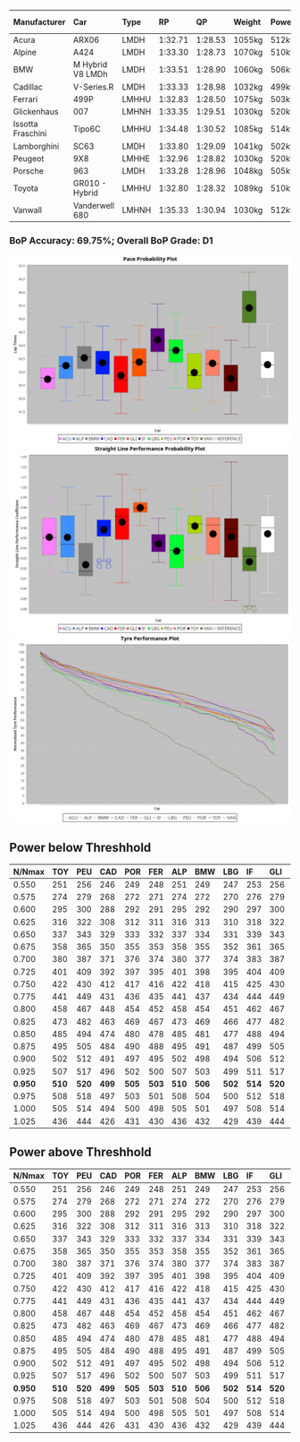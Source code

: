 |Manufacturer|Car|Type|RP|QP|Weight|Power¹|Threshhold|PINC|Power²|E/Stint|AVG Vmax|FDS|RDLC|L/Stint|BOP-Grade|ModelAccuracy|ModelPoints|Match%|
|:-|:-|:-|:-|:-|:-|:-|:-|:-|:-|:-|:-|:-|:-|:-|:-|:-|:-|:-|
|Acura|ARX06|LMDH|1:32.71|1:28.53|1055kg|512kw|210.0kph|0%|512kw|906MJ|325.79kph|-|1.01|41|-Ω1|100.00%|995|42.23%|
|Alpine|A424|LMDH|1:33.30|1:28.73|1070kg|510kw|210.0kph|0%|510kw|905MJ|325.04kph|-|1.00|41|~A1|81.46%|523|100.00%|
|BMW|M Hybrid V8 LMDh|LMDH|1:33.51|1:28.90|1060kg|506kw|210.0kph|0%|506kw|892MJ|320.45kph|-|1.01|41|~A1|98.60%|1690|100.00%|
|Cadillac|V-Series.R|LMDH|1:33.33|1:28.98|1032kg|499kw|210.0kph|0%|499kw|873MJ|326.04kph|-|1.03|41|-A2|98.38%|1765|94.10%|
|Ferrari|499P|LMHHU|1:32.83|1:28.50|1075kg|503kw|210.0kph|0%|503kw|887MJ|326.86kph|190kph|1.02|41|-D1|92.24%|2247|66.37%|
|Glickenhaus|007|LMHNH|1:33.35|1:29.51|1030kg|520kw|210.0kph|0%|520kw|913MJ|332.34kph|-|0.96|40|+A2|96.18%|554|91.51%|
|Issotta Fraschini|Tipo6C|LMHHU|1:34.48|1:30.52|1085kg|514kw|210.0kph|0%|514kw|918MJ|323.69kph|190kph|1.02|41|+Ω1|66.67%|96|29.76%|
|Lamborghini|SC63|LMDH|1:33.80|1:29.09|1041kg|502kw|210.0kph|0%|502kw|883MJ|323.17kph|-|1.05|41|+C1|96.77%|419|76.04%|
|Peugeot|9X8|LMHHE|1:32.96|1:28.82|1030kg|520kw|210.0kph|0%|520kw|910MJ|328.70kph|150kph|1.04|40|-C1|87.65%|1795|76.65%|
|Porsche|963|LMDH|1:33.28|1:28.96|1048kg|505kw|210.0kph|0%|505kw|889MJ|326.06kph|-|1.02|41|-A2|96.81%|5438|92.06%|
|Toyota|GR010 - Hybrid|LMHHU|1:32.80|1:28.32|1089kg|510kw|210.0kph|0%|510kw|905MJ|324.42kph|190kph|1.01|41|-D1|86.04%|1751|66.76%|
|Vanwall|Vanderwell 680|LMHNH|1:35.33|1:30.94|1030kg|512kw|210.0kph|0%|512kw|894MJ|321.66kph|-|1.02|40|+Ω1|91.42%|501|1.47%|

### BoP Accuracy: 69.75%; Overall BoP Grade: D1
![PACECHART](./IMG/CUSTOM.png)
![STRAIGHTLINEPERFORMANCECHART](./IMG/CUSTOM_sp.png)
![TYREPERFORMANCECHART](./IMG/CUSTOM_tw.png)

## Power below Threshhold
|N/Nmax|TOY|PEU|CAD|POR|FER|ALP|BMW|LBG|IF|GLI|VAN|ACU|
|:-|:-|:-|:-|:-|:-|:-|:-|:-|:-|:-|:-|:-|
|0.550|251|256|246|249|248|251|249|247|253|256|252|252|
|0.575|274|279|268|272|271|274|272|270|276|279|275|275|
|0.600|295|300|288|292|291|295|292|290|297|300|296|296|
|0.625|316|322|308|312|311|316|313|310|318|322|317|317|
|0.650|337|343|329|333|332|337|334|331|339|343|338|338|
|0.675|358|365|350|355|353|358|355|352|361|365|359|359|
|0.700|380|387|371|376|374|380|377|374|383|387|381|381|
|0.725|401|409|392|397|395|401|398|395|404|409|403|403|
|0.750|422|430|412|417|416|422|418|415|425|430|423|423|
|0.775|441|449|431|436|435|441|437|434|444|449|442|442|
|0.800|458|467|448|454|452|458|454|451|462|467|460|460|
|0.825|473|482|463|469|467|473|469|466|477|482|475|475|
|0.850|485|494|474|480|478|485|481|477|488|494|486|486|
|0.875|495|505|484|490|488|495|491|487|499|505|497|497|
|0.900|502|512|491|497|495|502|498|494|506|512|504|504|
|0.925|507|517|496|502|500|507|503|499|511|517|509|509|
|**0.950**|**510**|**520**|**499**|**505**|**503**|**510**|**506**|**502**|**514**|**520**|**512**|**512**|
|0.975|508|518|497|503|501|508|504|500|512|518|510|510|
|1.000|505|514|494|500|498|505|501|497|508|514|506|506|
|1.025|436|444|426|431|430|436|432|429|439|444|437|437|

## Power above Threshhold
|N/Nmax|TOY|PEU|CAD|POR|FER|ALP|BMW|LBG|IF|GLI|VAN|ACU|
|:-|:-|:-|:-|:-|:-|:-|:-|:-|:-|:-|:-|:-|
|0.550|251|256|246|249|248|251|249|247|253|256|252|252|
|0.575|274|279|268|272|271|274|272|270|276|279|275|275|
|0.600|295|300|288|292|291|295|292|290|297|300|296|296|
|0.625|316|322|308|312|311|316|313|310|318|322|317|317|
|0.650|337|343|329|333|332|337|334|331|339|343|338|338|
|0.675|358|365|350|355|353|358|355|352|361|365|359|359|
|0.700|380|387|371|376|374|380|377|374|383|387|381|381|
|0.725|401|409|392|397|395|401|398|395|404|409|403|403|
|0.750|422|430|412|417|416|422|418|415|425|430|423|423|
|0.775|441|449|431|436|435|441|437|434|444|449|442|442|
|0.800|458|467|448|454|452|458|454|451|462|467|460|460|
|0.825|473|482|463|469|467|473|469|466|477|482|475|475|
|0.850|485|494|474|480|478|485|481|477|488|494|486|486|
|0.875|495|505|484|490|488|495|491|487|499|505|497|497|
|0.900|502|512|491|497|495|502|498|494|506|512|504|504|
|0.925|507|517|496|502|500|507|503|499|511|517|509|509|
|**0.950**|**510**|**520**|**499**|**505**|**503**|**510**|**506**|**502**|**514**|**520**|**512**|**512**|
|0.975|508|518|497|503|501|508|504|500|512|518|510|510|
|1.000|505|514|494|500|498|505|501|497|508|514|506|506|
|1.025|436|444|426|431|430|436|432|429|439|444|437|437|

